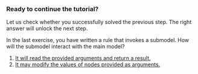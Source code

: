 
### Ready to continue the tutorial?

Let us check whether you successfully solved the previous step. The right
answer will unlock the next step.

In the last exercise, you have written a rule that invokes a
submodel. How will the submodel interact with the main model?

1. [It will read the provided arguments and return a result.](../../step7/quiz/answerFunctional.md)
1. [It may modify the values of nodes provided as arguments.](../../step7/quiz/answerProcedural.md)
